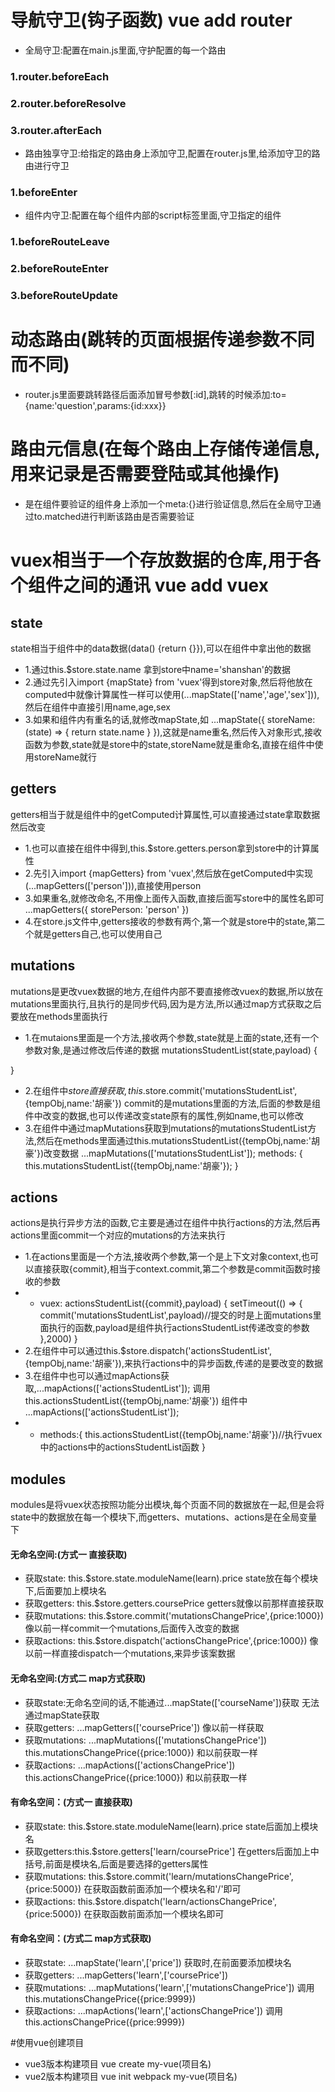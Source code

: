 
# 导航守卫(钩子函数)  vue add router

- 全局守卫:配置在main.js里面,守护配置的每一个路由
### 1.router.beforeEach
### 2.router.beforeResolve
### 3.router.afterEach

- 路由独享守卫:给指定的路由身上添加守卫,配置在router.js里,给添加守卫的路由进行守卫
### 1.beforeEnter

- 组件内守卫:配置在每个组件内部的script标签里面,守卫指定的组件
### 1.beforeRouteLeave
### 2.beforeRouteEnter
### 3.beforeRouteUpdate

# 动态路由(跳转的页面根据传递参数不同而不同)
- router.js里面要跳转路径后面添加冒号参数[:id],跳转的时候添加:to={name:'question',params:{id:xxx}}


# 路由元信息(在每个路由上存储传递信息,用来记录是否需要登陆或其他操作)  
- 是在组件要验证的组件身上添加一个meta:{}进行验证信息,然后在全局守卫通过to.matched进行判断该路由是否需要验证

# vuex相当于一个存放数据的仓库,用于各个组件之间的通讯   vue add vuex
## state 
state相当于组件中的data数据(data() {return {}}),可以在组件中拿出他的数据
- 1.通过this.$store.state.name 拿到store中name='shanshan'的数据
- 2.通过先引入import {mapState} from 'vuex'得到store对象,然后将他放在computed中就像计算属性一样可以使用(...mapState(['name','age','sex'])),然后在组件中直接引用name,age,sex
- 3.如果和组件内有重名的话,就修改mapState,如 ...mapState({
    storeName: (state) => {
        return state.name
    }
}),这就是name重名,然后传入对象形式,接收函数为参数,state就是store中的state,storeName就是重命名,直接在组件中使用storeName就行

## getters
getters相当于就是组件中的getComputed计算属性,可以直接通过state拿取数据然后改变
- 1.也可以直接在组件中得到,this.$store.getters.person拿到store中的计算属性
- 2.先引入import {mapGetters} from 'vuex',然后放在getComputed中实现(...mapGetters(['person'])),直接使用person
- 3.如果重名,就修改命名,不用像上面传入函数,直接后面写store中的属性名即可
...mapGetters({
    storePerson: 'person'
})
- 4.在store.js文件中,getters接收的参数有两个,第一个就是store中的state,第二个就是getters自己,也可以使用自己
## mutations
mutations是更改vuex数据的地方,在组件内部不要直接修改vuex的数据,所以放在mutations里面执行,且执行的是同步代码,因为是方法,所以通过map方式获取之后要放在methods里面执行
- 1.在mutaions里面是一个方法,接收两个参数,state就是上面的state,还有一个参数对象,是通过修改后传递的数据
mutationsStudentList(state,payload) {

}
- 2.在组件中$store直接获取,this.$store.commit('mutationsStudentList',{tempObj,name:'胡豪'})  commit的是mutations里面的方法,后面的参数是组件中改变的数据,也可以传递改变state原有的属性,例如name,也可以修改
- 3.在组件中通过mapMutations获取到mutations的mutationsStudentList方法,然后在methods里面通过this.mutationsStudentList({tempObj,name:'胡豪'})改变数据
...mapMutations(['mutationsStudentList']);
methods: {
    this.mutationsStudentList({tempObj,name:'胡豪'});
}

## actions
actions是执行异步方法的函数,它主要是通过在组件中执行actions的方法,然后再actions里面commit一个对应的mutations的方法来执行
- 1.在actions里面是一个方法,接收两个参数,第一个是上下文对象context,也可以直接获取{commit},相当于context.commit,第二个参数是commit函数时接收的参数
- - vuex:
actionsStudentList({commit},payload) {
    setTimeout(() => {
        commit('mutationsStudentList',payload)//提交的时是上面mutations里面执行的函数,payload是组件执行actionsStudentList传递改变的参数
    },2000)
}
- 2.在组件中可以通过this.$store.dispatch('actionsStudentList',{tempObj,name:'胡豪'}),来执行actions中的异步函数,传递的是要改变的数据
- 3.在组件中也可以通过mapActions获取,...mapActions(['actionsStudentList']); 调用this.actionsStudentList({tempObj,name:'胡豪'})
组件中
...mapActions(['actionsStudentList']);
- - methods:{
    this.actionsStudentList({tempObj,name:'胡豪'})//执行vuex中的actions中的actionsStudentList函数
}

## modules
modules是将vuex状态按照功能分出模块,每个页面不同的数据放在一起,但是会将state中的数据放在每一个模块下,而getters、mutations、actions是在全局变量下
#### 无命名空间:(方式一 直接获取)
- 获取state: this.$store.state.moduleName(learn).price  state放在每个模块下,后面要加上模块名
- 获取getters: this.$store.getters.coursePrice  getters就像以前那样直接获取
- 获取mutations: this.$store.commit('mutationsChangePrice',{price:1000}) 像以前一样commit一个mutations,后面传入改变的数据
- 获取actions: this.$store.dispatch('actionsChangePrice',{price:1000})  像以前一样直接dispatch一个mutations,来异步该案数据
#### 无命名空间:(方式二 map方式获取)
- 获取state:无命名空间的话,不能通过...mapState(['courseName'])获取  无法通过mapState获取
- 获取getters: ...mapGetters(['coursePrice'])  像以前一样获取
- 获取mutations: ...mapMutations(['mutationsChangePrice'])  this.mutationsChangePrice({price:1000}) 和以前获取一样
- 获取actions: ...mapActions(['actionsChangePrice'])  this.actionsChangePrice({price:1000})  和以前获取一样
#### 有命名空间：(方式一 直接获取)
- 获取state: this.$store.state.moduleName(learn).price  state后面加上模块名
- 获取getters:this.$store.getters['learn/coursePrice'] 在getters后面加上中括号,前面是模块名,后面是要选择的getters属性
- 获取mutations: this.$store.commit('learn/mutationsChangePrice',{price:5000}) 在获取函数前面添加一个模块名和'/'即可
- 获取actions: this.$store.dispatch('learn/actionsChangePrice',{price:5000}) 在获取函数前面添加一个模块名即可
#### 有命名空间：(方式二 map方式获取)
- 获取state: ...mapState('learn',['price']) 获取时,在前面要添加模块名
- 获取getters: ...mapGetters('learn',['coursePrice'])
- 获取mutations: ...mapMutations('learn',['mutationsChangePrice'])   调用 this.mutationsChangePrice({price:9999})
- 获取actions: ...mapActions('learn',['actionsChangePrice'])   调用 this.actionsChangePrice({price:9999})


#使用vue创建项目
- vue3版本构建项目  vue create my-vue(项目名)
- vue2版本构建项目  vue init webpack my-vue(项目名)